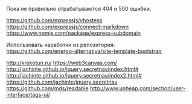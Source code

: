 

Пока не правильно отрабатываются 404 и 500 ошибки.


https://github.com/expressjs/vhostess
https://github.com/expressjs/connect-markdown
https://www.npmjs.com/package/express-subdomain

Использовать наработки из репозитория:  
https://github.com/energo-alternativa/site-template-bootstrap



http://krekotun.ru/
https://web3canvas.com/
http://jachinte.github.io/jquery.secretnav/index.html#
http://jachinte.github.io/jquery.secretnav/index2.html#
https://github.com/jachinte/jquery.secretnav
https://github.com/mds/readable
http://www.unheap.com/section/user-interface/tags-ui/